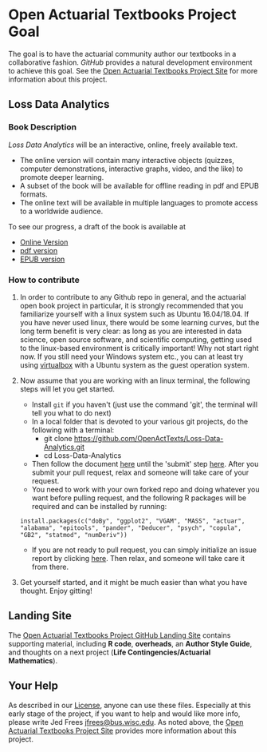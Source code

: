 
# Open Actuarial Textbooks Project Goal
The goal is to have the actuarial community author our textbooks in a collaborative fashion. *GitHub* provides a natural development environment to achieve this goal. See the [Open Actuarial Textbooks Project Site](https://OpenActTexts.github.io) for more information about this project.

## Loss Data Analytics

### Book Description
*Loss Data Analytics* will be an interactive, online, freely available text.
* The online version will contain many interactive objects (quizzes, computer demonstrations, interactive graphs, video, and the like) to promote deeper learning.
* A subset of the book will be available for offline reading in pdf and EPUB formats.
* The online text will be available in multiple languages to promote access to a worldwide audience.

To see our progress, a draft of the book is available at
* [Online Version](https://ewfrees.github.io/Loss-Data-Analytics/index.html)
* [pdf version](https://github.com/ewfrees/Loss-Data-Analytics/tree/master/Offline/LossDataAnalytics.pdf)
* [EPUB version](https://github.com/ewfrees/Loss-Data-Analytics/tree/master/Offline/LossDataAnalytics.epub)

### How to contribute
1. In order to contribute to any Github repo in general, and the actuarial open book project in particular, it is strongly recommended that you familiarize yourself with a linux system such as Ubuntu 16.04/18.04. If you have never used linux, there would be some learning curves, but the long term benefit is very clear: as long as you are interested in data science, open source software, and scientific computing, getting used to the linux-based environment is critically important! Why not start right now. If you still need your Windows system etc., you can at least try using [virtualbox](https://www.virtualbox.org/) with a Ubuntu system as the guest operation system.

2. Now assume that you are working with an linux terminal, the following steps will let you get started.
    + Install `git` if you haven't (just use the command 'git', the terminal will tell you what to do next)
    + In a local folder that is devoted to your various git projects, do the following with a terminal:
        + git clone https://github.com/OpenActTexts/Loss-Data-Analytics.git
        + cd Loss-Data-Analytics
    + Then follow the document [here](https://gist.github.com/Chaser324/ce0505fbed06b947d962) until the 'submit' step [here](https://gist.github.com/Chaser324/ce0505fbed06b947d962#submitting). After you submit your pull request, relax and someone will take care of your request.
    + You need to work with your own forked repo and doing whatever you want before pulling request, and the following R packages will be required and can be installed by running:
    ```{r}
    install.packages(c("doBy", "ggplot2", "VGAM", "MASS", "actuar", "alabama", "epitools", "pander", "Deducer", "psych", "copula", "GB2", "statmod", "numDeriv"))
    ```
    + If you are not ready to pull request, you can simply initialize an issue report by clicking [here](https://github.com/OpenActTexts/Loss-Data-Analytics/issues/new). Then relax, and someone will take care it from there.

3. Get yourself started, and it might be much easier than what you have thought. Enjoy gitting!

## Landing Site
The [Open Actuarial Textbooks Project GitHub Landing Site](https://ewfrees.github.io/) contains supporting material, including **R code**, **overheads**, an **Author Style Guide**, and thoughts on a next project (**Life Contingencies/Actuarial Mathematics**).

## Your Help
As described in our [License](https://github.com/ewfrees/Loss-Data-Analytics/tree/master/GettingStarted/LICENSE.md), anyone can use these files. Especially at this early stage of the project, if you want to help and would like more info, please write Jed Frees <jfrees@bus.wisc.edu>. As noted above, the [Open Actuarial Textbooks Project Site](https://sites.google.com/a/wisc.edu/loss-data-analytics/) provides more information about this project.
